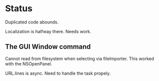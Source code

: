 # Status

Duplicated code abounds.

Localization is halfway there. Needs work.

## The GUI Window command

Cannot read from filesystem when selecting via fileImporter.
This worked with the NSOpenPanel.

URL.lines is async. Need to handle the task propely.
